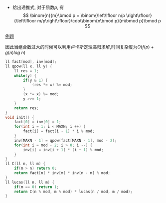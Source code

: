 - 给出递推式, 对于质数$p$, 有
$$
\binom{n}{m}\bmod p = \binom{\left\lfloor n/p \right\rfloor}{\left\lfloor m/p\right\rfloor}\cdot\binom{n\bmod p}{m\bmod p}\bmod p
$$


[例题](https://www.luogu.com.cn/problem/P3807)

因此当组合数过大的时候可以利用卢卡斯定理递归求解,时间复杂度为$O(f(p) + g(n)log\ n)$

```cpp
ll fact[mod], inv[mod];
ll qpow(ll x, ll y) {
    ll res = 1;
    while(y) {
        if(y & 1) {
            (res *= x) %= mod;
        }
        (x *= x) %= mod;
        y >>= 1;
    }
    return res;
}
void init() {
    fact[0] = inv[0] = 1;
    for(int i = 1; i < MAXN; i ++) {
        fact[i] = fact[i - 1] * i % mod;
    }
    inv[MAXN - 1] = qpow(fact[MAXN - 1], mod - 2); 
    for(int i = mod - 2; i > 0; i --) {
        inv[i] = inv[i + 1] * (i + 1) % mod;
    }
}
ll C(ll n, ll m) {
    if(m > n) return 0;
    return fact[n] * inv[m] * inv[n - m] % mod;
}
ll lucas(ll n, ll m) {
    if(m == 0) return 1;
    return C(n % mod, m % mod) * lucas(n / mod, m / mod);
}
```